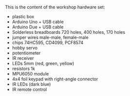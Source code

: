 This is the content of the workshop hardware set:

- plastic box
- Arduino Uno + USB cable
- Arduino Due + USB cable
- Solderless breadboards 720 holes, 400 holes, 170 holes
- jumper wires male-male, female-male
- chips 74HC595, CD4099, PCF8574
- hobby servo
- potentiometer
- IR receiver
- LEDs 5mm (red, green, yellow)
- resistors 1k
- MPU6050 module
- 4x4 foil keypad with right-angle connector
- IR LEDs (dark blue)
- IR remote control